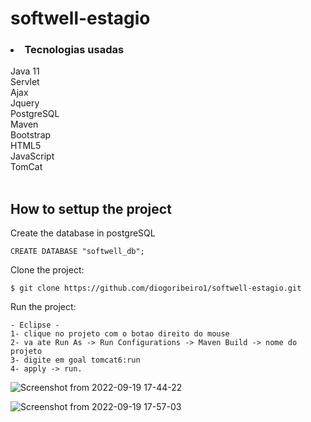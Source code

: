 # softwell-estagio 

<h3><li>Tecnologias usadas</li></h3>
    Java 11<br>
    Servlet<br>
    Ajax<br>
    Jquery<br>
    PostgreSQL<br>
    Maven<br>
    Bootstrap<br>
    HTML5<br>
    JavaScript<br>
    TomCat<br>
    <br>
    
<h2> How to settup the project </h2>
 
Create the database in postgreSQL

    CREATE DATABASE "softwell_db";

Clone the project:

    $ git clone https://github.com/diogoribeiro1/softwell-estagio.git
    
Run the project:

    - Eclipse - 
    1- clique no projeto com o botao direito do mouse 
    2- va ate Run As -> Run Configurations -> Maven Build -> nome do projeto 
    3- digite em goal tomcat6:run
    4- apply -> run.
    
    
![Screenshot from 2022-09-19 17-44-22](https://user-images.githubusercontent.com/89152312/191114238-0fcd4fda-11b3-4a0c-8f35-e3659408780b.png)

![Screenshot from 2022-09-19 17-57-03](https://user-images.githubusercontent.com/89152312/191115120-1eb1fb20-f632-4db2-ad0c-207ad395db92.png)

